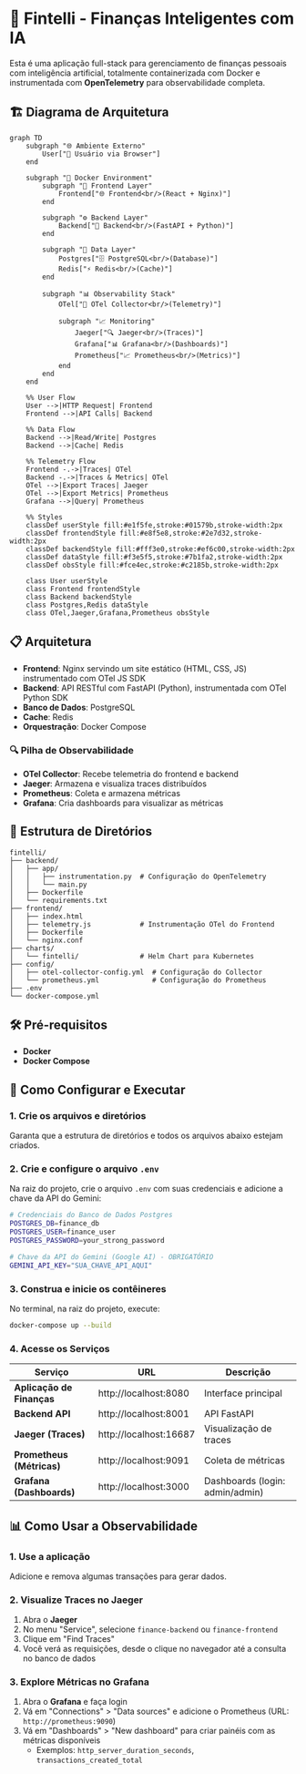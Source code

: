 # 🧠 Fintelli - Finanças Inteligentes com IA

Esta é uma aplicação full-stack para gerenciamento de finanças pessoais com inteligência artificial, totalmente containerizada com Docker e instrumentada com **OpenTelemetry** para observabilidade completa.

## 🏗️ Diagrama de Arquitetura

```mermaid
graph TD
    subgraph "🌐 Ambiente Externo"
        User["👤 Usuário via Browser"]
    end

    subgraph "🐳 Docker Environment"
        subgraph "📱 Frontend Layer"
            Frontend["🌐 Frontend<br/>(React + Nginx)"]
        end

        subgraph "⚙️ Backend Layer"
            Backend["🔧 Backend<br/>(FastAPI + Python)"]
        end

        subgraph "💾 Data Layer"
            Postgres["🗄️ PostgreSQL<br/>(Database)"]
            Redis["⚡ Redis<br/>(Cache)"]
        end

        subgraph "📊 Observability Stack"
            OTel["📡 OTel Collector<br/>(Telemetry)"]
            
            subgraph "📈 Monitoring"
                Jaeger["🔍 Jaeger<br/>(Traces)"]
                Grafana["📊 Grafana<br/>(Dashboards)"]
                Prometheus["📈 Prometheus<br/>(Metrics)"]
            end
        end
    end

    %% User Flow
    User -->|HTTP Request| Frontend
    Frontend -->|API Calls| Backend
    
    %% Data Flow
    Backend -->|Read/Write| Postgres
    Backend -->|Cache| Redis
    
    %% Telemetry Flow
    Frontend -.->|Traces| OTel
    Backend -.->|Traces & Metrics| OTel
    OTel -->|Export Traces| Jaeger
    OTel -->|Export Metrics| Prometheus
    Grafana -->|Query| Prometheus

    %% Styles
    classDef userStyle fill:#e1f5fe,stroke:#01579b,stroke-width:2px
    classDef frontendStyle fill:#e8f5e8,stroke:#2e7d32,stroke-width:2px
    classDef backendStyle fill:#fff3e0,stroke:#ef6c00,stroke-width:2px
    classDef dataStyle fill:#f3e5f5,stroke:#7b1fa2,stroke-width:2px
    classDef obsStyle fill:#fce4ec,stroke:#c2185b,stroke-width:2px
    
    class User userStyle
    class Frontend frontendStyle
    class Backend backendStyle
    class Postgres,Redis dataStyle
    class OTel,Jaeger,Grafana,Prometheus obsStyle
```

## 📋 Arquitetura

- **Frontend**: Nginx servindo um site estático (HTML, CSS, JS) instrumentado com OTel JS SDK
- **Backend**: API RESTful com FastAPI (Python), instrumentada com OTel Python SDK
- **Banco de Dados**: PostgreSQL
- **Cache**: Redis
- **Orquestração**: Docker Compose

### 🔍 Pilha de Observabilidade

- **OTel Collector**: Recebe telemetria do frontend e backend
- **Jaeger**: Armazena e visualiza traces distribuídos
- **Prometheus**: Coleta e armazena métricas
- **Grafana**: Cria dashboards para visualizar as métricas

## 📁 Estrutura de Diretórios

```
fintelli/
├── backend/
│   ├── app/
│   │   ├── instrumentation.py  # Configuração do OpenTelemetry
│   │   └── main.py
│   ├── Dockerfile
│   └── requirements.txt
├── frontend/
│   ├── index.html
│   ├── telemetry.js            # Instrumentação OTel do Frontend
│   ├── Dockerfile
│   └── nginx.conf
├── charts/
│   └── fintelli/               # Helm Chart para Kubernetes
├── config/
│   ├── otel-collector-config.yml  # Configuração do Collector
│   └── prometheus.yml             # Configuração do Prometheus
├── .env
└── docker-compose.yml
```

## 🛠️ Pré-requisitos

- **Docker**
- **Docker Compose**

## 🚀 Como Configurar e Executar

### 1. Crie os arquivos e diretórios
Garanta que a estrutura de diretórios e todos os arquivos abaixo estejam criados.

### 2. Crie e configure o arquivo `.env`
Na raiz do projeto, crie o arquivo `.env` com suas credenciais e adicione a chave da API do Gemini:

```bash
# Credenciais do Banco de Dados Postgres
POSTGRES_DB=finance_db
POSTGRES_USER=finance_user
POSTGRES_PASSWORD=your_strong_password

# Chave da API do Gemini (Google AI) - OBRIGATÓRIO
GEMINI_API_KEY="SUA_CHAVE_API_AQUI"
```

### 3. Construa e inicie os contêineres
No terminal, na raiz do projeto, execute:

```bash
docker-compose up --build
```

### 4. Acesse os Serviços

| Serviço                   | URL                    | Descrição                       |
| ------------------------- | ---------------------- | ------------------------------- |
| **Aplicação de Finanças** | http://localhost:8080  | Interface principal             |
| **Backend API**           | http://localhost:8001  | API FastAPI                     |
| **Jaeger (Traces)**       | http://localhost:16687 | Visualização de traces          |
| **Prometheus (Métricas)** | http://localhost:9091  | Coleta de métricas              |
| **Grafana (Dashboards)**  | http://localhost:3000  | Dashboards (login: admin/admin) |

## 📊 Como Usar a Observabilidade

### 1. Use a aplicação
Adicione e remova algumas transações para gerar dados.

### 2. Visualize Traces no Jaeger

1. Abra o **Jaeger**
2. No menu "Service", selecione `finance-backend` ou `finance-frontend`
3. Clique em "Find Traces"
4. Você verá as requisições, desde o clique no navegador até a consulta no banco de dados

### 3. Explore Métricas no Grafana

1. Abra o **Grafana** e faça login
2. Vá em "Connections" > "Data sources" e adicione o Prometheus (URL: `http://prometheus:9090`)
3. Vá em "Dashboards" > "New dashboard" para criar painéis com as métricas disponíveis
   - Exemplos: `http_server_duration_seconds`, `transactions_created_total`

